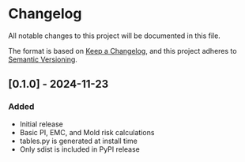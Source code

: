 # Changelog

All notable changes to this project will be documented in this file.

The format is based on [Keep a Changelog](https://keepachangelog.com/en/1.0.0/),
and this project adheres to [Semantic Versioning](https://semver.org/spec/v2.0.0.html).

## [0.1.0] - 2024-11-23

### Added
- Initial release
- Basic PI, EMC, and Mold risk calculations
- tables.py is generated at install time
- Only sdist is included in PyPI release
